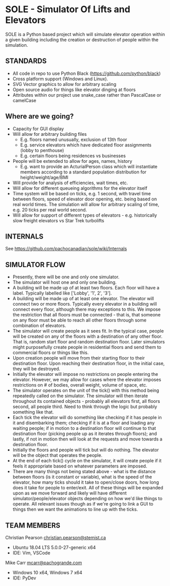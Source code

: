 # SOLE - Simulator Of Lifts and Elevators

SOLE is a Python based project which will simulate elevator operation within a given building including the creation or destruction of people within the simulation.

## STANDARDS

* All code in repo to use Python Black (https://github.com/python/black)
* Cross platform support (Windows and Linux). 
* SVG Vector graphics to allow for arbitrary scaling
* Open source audio for things like elevator dinging at floors
* Attributes within our project use snake_case rather than PascalCase or camelCase

## Where are we going?

* Capacity for GUI display
* Will allow for arbitrary building files
   * E.g. floors named unusually, exclusion of 13th floor
   * E.g. service elevators which have dedicated floor assignments (lobby to penthouse)
   * E.g. certain floors being residences vs businesses
* People will be extended to allow for ages, names, history
   * E.g. want to provide an ActurialPerson class which will instantiate members according to a standard population distribution for height/weight/age/BMI
* Will provide for analysis of efficiencies, wait times, etc.
* Will allow for different queueing algorithms for the elevator itself
* Time system will be based on ticks, e.g. 1 second, with travel time between floors, speed of elevator door opening, etc. being based on real world times. The simulation will allow for arbitrary scaling of time, e.g. 20 ticks per real world second.
* Will allow for support of different types of elevators - e.g. historically slow freight elevators vs Star Trek turbolifts

## INTERNALS

See https://github.com/pachocanadian/sole/wiki/Internals

## SIMULATOR FLOW

* Presently, there will be one and only one simulator.
* The simulator will host one and only one building.
* A building will be made up of at least two floors. Each floor will have a label. Typically labelled like ['Lobby', '1', 2', '3'].
* A building will be made up of at least one elevator. The elevator will connect two or more floors. Typically every elevator in a building will connect every floor, although there may exceptions to this. We impose the restriction that all floors must be connected - that is, that someone on any floor must be able to reach all other floors through some combination of elevators.
* The simulator will create people as it sees fit. In the typical case, people will be created on any of the floors with a destination of any other floor. That is, random start floor and random destination floor. Later simulators might purposefully create people in residential floors and send them to commercial floors or things like this.
* Upon creation people will move from their starting floor to their destination floor. Upon reaching their destination floor, in the initial case, they will be destroyed.
* Initially the elevator will impose no restrictions on people entering the elevator. However, we may allow for cases where the elevator imposes restrictions on # of bodies, overall weight, volume of space, etc.
* The simulator operates on the unit of the tick() with this method being repeatedly called on the simulator. The simulator will then iterate throughout its contained objects - probably all elevators first, all floors second, all people third. Need to think through the logic but probably something like that.
* Each tick the elevator will do something like checking if it has people in it and disembarking them; checking if it is at a floor and loading any waiting people; if in motion to a destination floor will continue to that destination floor (picking people up as it iterates through floors); and lastly, if not in motion then will look at the requests and move towards a destination floor.
* Initially the floors and people will tick but will do nothing. The elevator will be the object that operates the people.
* At the end of each tick() cycle on the simulator, it will create people if it feels it appropriate based on whatever parameters are imposed.
* There are many things not being stated above - what is the distance between floors (is it constant or variable), what is the speed of the elevator, how many ticks should it take to open/close doors, how long does it take for people to enter/exit. All of these things will be expanded upon as we move forward and likely will have different simulator/people/elevator objects depending on how we'd like things to operate. All relevant issues though as if we're going to link a GUI to things then we want the animations to line up with the ticks.

## TEAM MEMBERS

Christian Pearson <christian.pearson@stemist.ca>
* Ubuntu 18.04 LTS 5.0.0-27-generic x64
* IDE: Vim, VSCode

Mike Carr <mcarr@pachogrande.com>
* Windows 10 x64, Windows 7 x64
* IDE: PyDev
